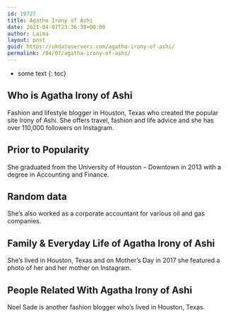 ```yaml
---
id: 19727
title: Agatha Irony of Ashi
date: 2021-04-07T23:36:38+00:00
author: Laima
layout: post
guid: https://ukdataservers.com/agatha-irony-of-ashi/
permalink: /04/07/agatha-irony-of-ashi/
---
```


* some text
{: toc}


## Who is Agatha Irony of Ashi
                  
                  
                  
Fashion and lifestyle blogger in Houston, Texas who created the popular site Irony of Ashi. She offers travel, fashion and life advice and she has over 110,000 followers on Instagram. 
                  
              
            
              
            
                
                
                
## Prior to Popularity
                  
                  
                  
She graduated from the University of Houston &#8211; Downtown in 2013 with a degree in Accounting and Finance.
                  
              
            
              
            
                
                
                
## Random data
                  
                  
                  
She&#8217;s also worked as a corporate accountant for various oil and gas companies.
                  
              
            
              
            
                
                
                
## Family & Everyday Life of Agatha Irony of Ashi
                  
                  
                  
She&#8217;s lived in Houston, Texas and on Mother&#8217;s Day in 2017 she featured a photo of her and her mother on Instagram. 
                  
              
            
              
            
                
                
                
## People Related With Agatha Irony of Ashi
                  
                  
                  
Noel Sade is another fashion blogger who&#8217;s lived in Houston, Texas.
                  
              
            
              
            
                
              
            
              
              
            
            
              
            
          
          
          